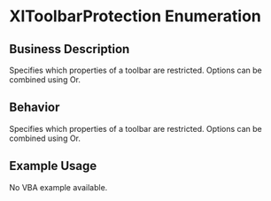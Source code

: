 # XlToolbarProtection Enumeration

## Business Description
Specifies which properties of a toolbar are restricted. Options can be combined using Or.

## Behavior
Specifies which properties of a toolbar are restricted. Options can be combined using Or.

## Example Usage
No VBA example available.
